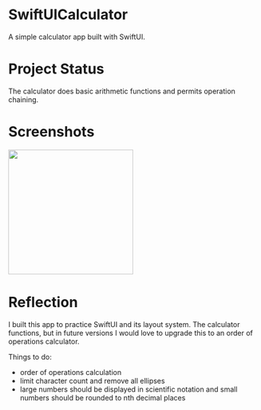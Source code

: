 # SwiftUICalculator

A simple calculator app built with SwiftUI.

# Project Status

The calculator does basic arithmetic functions and permits operation chaining.

# Screenshots

<img src="https://github.com/mcipswitch/swiftui-calculator/blob/master/screenshot.png" width="250">

# Reflection

I built this app to practice SwiftUI and its layout system. The calculator functions, but in future versions I would love to upgrade this to an order of operations calculator.

Things to do:

* order of operations calculation
* limit character count and remove all ellipses
* large numbers should be displayed in scientific notation and small numbers should be rounded to nth decimal places
